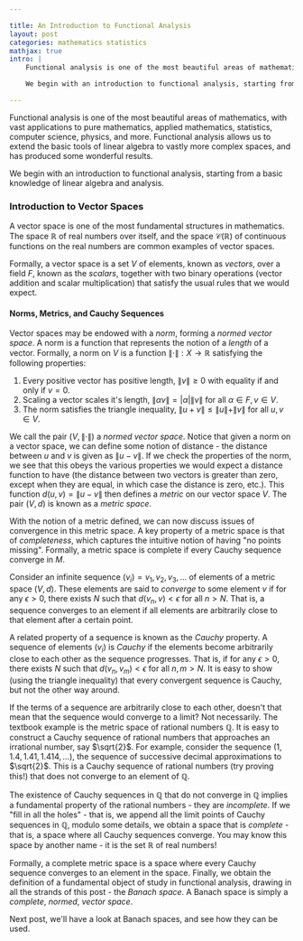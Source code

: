 ```yaml
---

title: An Introduction to Functional Analysis
layout: post
categories: mathematics statistics
mathjax: true
intro: |
    Functional analysis is one of the most beautiful areas of mathematics, with vast applications to pure mathematics, applied mathematics, statistics, computer science, physics, and more.  Functional analysis allows us to extend the basic tools of linear algebra to vastly more complex spaces, and has produced some wonderful results.

    We begin with an introduction to functional analysis, starting from a basic knowledge of linear algebra and analysis.

---
```


Functional analysis is one of the most beautiful areas of mathematics, with vast applications to pure mathematics, applied mathematics, statistics, computer science, physics, and more.  Functional analysis allows us to extend the basic tools of linear algebra to vastly more complex spaces, and has produced some wonderful results.

We begin with an introduction to functional analysis, starting from a basic knowledge of linear algebra and analysis.

### Introduction to Vector Spaces

A vector space is one of the most fundamental structures in mathematics.  The space $\mathbb{R}$ of real numbers over itself, and the space $\mathcal{C}(\mathbb{R})$ of continuous functions on the real numbers are common examples of vector spaces.  

Formally, a vector space is a set $V$ of elements, known as *vectors*, over a field $F$, known as the *scalars*, together with two binary operations (vector addition and scalar multiplication) that satisfy the usual rules that we would expect.  

#### Norms, Metrics, and Cauchy Sequences

Vector spaces may be endowed with a *norm*, forming a *normed vector space*.  A norm is a function that represents the notion of a *length* of a vector.  Formally, a norm on $V$ is a function $\| \cdot \|: X \rightarrow \mathbb{R}$ satisfying the following properties:

1. Every positive vector has positive length, $\| v \| \geq 0$ with equality if and only if $v = 0$. 
2. Scaling a vector scales it's length, $\| \alpha v \| = |\alpha| \| v \|$ for all $\alpha \in F, v \in V$.
3. The norm satisfies the triangle inequality, $\| u + v \| \leq \| u \| + \| v \|$ for all $u, v \in V$.

We call the pair $(V, \| \cdot \|)$ a *normed vector space*.  Notice that given a norm on a vector space, we can define some notion of distance - the distance between $u$ and $v$ is given as $\| u - v \|$. If we check the properties of the norm, we see that this obeys the various properties we would expect a distance function to have (the distance between two vectors is greater than zero, except when they are equal, in which case the distance is zero, etc.).  This function $d(u, v) = \| u - v\|$ then defines a *metric* on our vector space $V$.  The pair $(V, d)$ is known as a *metric space*.  

With the notion of a metric defined, we can now discuss issues of convergence in this metric space.  A key property of a metric space is that of *completeness*, which captures the intuitive notion of having "no points missing".  Formally, a metric space is complete if every Cauchy sequence converge in $M$. 

Consider an infinite sequence $(v_i) = v_1, v_2, v_3, \dots$ of elements of a metric space $(V, d)$.  These elements are said to *converge* to some element $v$ if for any $\epsilon > 0$, there exists $N$ such that $d(v_n, v) < \epsilon$ for all $n > N$.  That is, a sequence converges to an element if all elements are arbitrarily close to that element after a certain point.

A related property of a sequence is known as the *Cauchy* property.  A sequence of elements $(v_i)$ is *Cauchy* if the elements become arbitrarily close to each other as the sequence progresses.  That is, if for any $\epsilon > 0$, there exists $N$ such that $d(v_n, v_m) < \epsilon$ for all $n, m > N$.  It is easy to show (using the triangle inequality) that every convergent sequence is Cauchy, but not the other way around.

If the terms of a sequence are arbitrarily close to each other, doesn't that mean that the sequence would converge to a limit?  Not necessarily.  The textbook example is the metric space of rational numbers $\mathbb{Q}$.  It is easy to construct a Cauchy sequence of rational numbers that approaches an irrational number, say $\sqrt{2}$.  For example, consider the sequence $(1, 1.4, 1.41, 1.414, \dots)$, the sequence of successive decimal approximations to $\sqrt{2}$.  This is a Cauchy sequence of rational numbers (try proving this!) that does not converge to an element of $\mathbb{Q}$.

The existence of Cauchy sequences in $\mathbb{Q}$ that do not converge in $\mathbb{Q}$ implies a fundamental property of the rational numbers - they are *incomplete*.  If we "fill in all the holes" - that is, we append all the limit points of Cauchy sequences in $\mathbb{Q}$, modulo some details, we obtain a space that is *complete* - that is, a space where all Cauchy sequences converge.  You may know this space by another name - it is the set $\mathbb{R}$ of real numbers!

Formally, a complete metric space is a space where every Cauchy sequence converges to an element in the space.  Finally, we obtain the definition of a fundamental object of study in functional analysis, drawing in all the strands of this post - the *Banach space*.  A Banach space is simply a *complete*, *normed*, *vector space*.

Next post, we'll have a look at Banach spaces, and see how they can be used.
